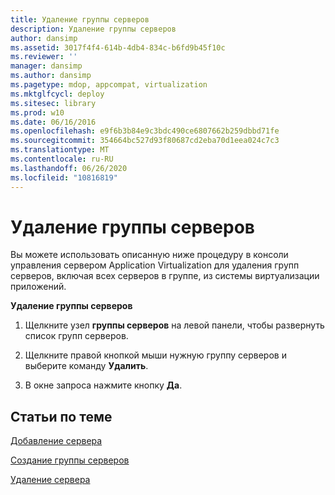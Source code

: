 ```yaml
---
title: Удаление группы серверов
description: Удаление группы серверов
author: dansimp
ms.assetid: 3017f4f4-614b-4db4-834c-b6fd9b45f10c
ms.reviewer: ''
manager: dansimp
ms.author: dansimp
ms.pagetype: mdop, appcompat, virtualization
ms.mktglfcycl: deploy
ms.sitesec: library
ms.prod: w10
ms.date: 06/16/2016
ms.openlocfilehash: e9f6b3b84e9c3bdc490ce6807662b259dbbd71fe
ms.sourcegitcommit: 354664bc527d93f80687cd2eba70d1eea024c7c3
ms.translationtype: MT
ms.contentlocale: ru-RU
ms.lasthandoff: 06/26/2020
ms.locfileid: "10816819"
---
```

# Удаление группы серверов


Вы можете использовать описанную ниже процедуру в консоли управления сервером Application Virtualization для удаления групп серверов, включая всех серверов в группе, из системы виртуализации приложений.

**Удаление группы серверов**

1.  Щелкните узел **группы серверов** на левой панели, чтобы развернуть список групп серверов.

2.  Щелкните правой кнопкой мыши нужную группу серверов и выберите команду **Удалить**.

3.  В окне запроса нажмите кнопку **Да**.

## Статьи по теме


[Добавление сервера](how-to-add-a-server.md)

[Создание группы серверов](how-to-create-a-server-group.md)

[Удаление сервера](how-to-remove-a-server.md)

 

 





